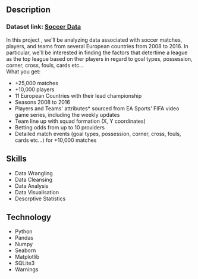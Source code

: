 ## Description

### Dataset link: <a href="https://www.kaggle.com/datasets/hugomathien/soccer">Soccer Data</a>
In this project , we'll be analyzing data associated with soccer matches, players, and teams from several European countries from 2008 to 2016. In particular, we'll be interested in finding the factors that detertime a league as the top league based on ther players in regard to goal types, possession, corner, cross, fouls, cards etc…<br>
What you get:
  - +25,000 matches
  - +10,000 players
  - 11 European Countries with their lead championship
  - Seasons 2008 to 2016
  - Players and Teams' attributes* sourced from EA Sports' FIFA video game series, including the weekly updates
  - Team line up with squad formation (X, Y coordinates)
  - Betting odds from up to 10 providers
  - Detailed match events (goal types, possession, corner, cross, fouls, cards etc…) for +10,000 matches

## Skills
  - Data Wrangling
  - Data Cleansing
  - Data Analysis
  - Data Visualisation
  - Descrptive Statistics

## Technology
  - Python
  - Pandas
  - Numpy
  - Seaborn
  - Matplotlib
  - SQLite3
  - Warnings

